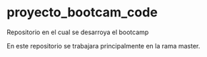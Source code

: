 # proyecto_bootcam_code
Repositorio en el cual se desarroya el bootcamp

En este repositorio se trabajara principalmente en la rama master.
